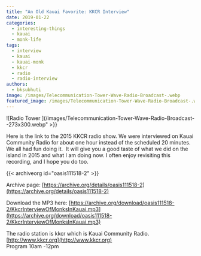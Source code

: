 ```yaml
---
title: "An Old Kauai Favorite: KKCR Interview"
date: 2019-01-22
categories: 
  - interesting-things
  - kauai
  - monk-life
tags: 
  - interview
  - kauai
  - kauai-monk
  - kkcr
  - radio
  - radio-interview
authors: 
  - bksubhuti
image: /images/Telecommunication-Tower-Wave-Radio-Broadcast-.webp
featured_image: /images/Telecommunication-Tower-Wave-Radio-Broadcast-.webp
---
```


![Radio Tower ](/images/Telecommunication-Tower-Wave-Radio-Broadcast--273x300.webp" >}}

Here is the link to the 2015 KKCR radio show. We were interviewed on Kauai Community Radio for about one hour instead of the scheduled 20 minutes. We all had fun doing it.  It will give you a good taste of what we did on the island in 2015 and what I am doing now. I often enjoy revisiting this recording, and I hope you do too.

{{< archiveorg id="oasis111518-2" >}}

Archive page: [https://archive.org/details/oasis111518-2](https://archive.org/details/oasis111518-2)

Download the MP3 here: [https://archive.org/download/oasis111518-2/KkcrInterviewOfMonksInKauai.mp3](https://archive.org/download/oasis111518-2/KkcrInterviewOfMonksInKauai.mp3)

The radio station is kkcr which is Kauai Community Radio.  
[http://www.kkcr.org](http://www.kkcr.org)  
Program 10am -12pm
